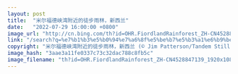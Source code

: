 ```yaml
---
layout: post
title:  "米尔福德峡湾附近的徒步雨林，新西兰"
date:   "2022-07-29 16:00:00 +0800"
image_url: "http://cn.bing.com/th?id=OHR.FiordlandRainforest_ZH-CN4528847139_1920x1080.jpg&rf=LaDigue_1920x1080.jpg&pid=hp"
link: "/search?q=%e7%b1%b3%e5%b0%94%e7%a6%8f%e5%be%b7%e5%b3%a1%e6%b9%be&form=hpcapt&mkt=zh-cn"
copyright: "米尔福德峡湾附近的徒步雨林，新西兰 (© Jim Patterson/Tandem Stills + Motion)"
image_hash: "3aae3a11fe0337c73c32dac788c8fb5c"
image_filename: "th?id=OHR.FiordlandRainforest_ZH-CN4528847139_1920x1080.jpg&rf=LaDigue_1920x1080.jpg&pid=hp"
---
```

